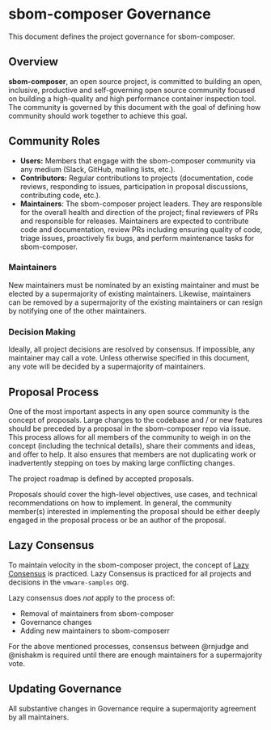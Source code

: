 # sbom-composer Governance

This document defines the project governance for sbom-composer.

## Overview

**sbom-composer**, an open source project, is committed to building an open, inclusive, productive and self-governing open source community focused on building a high-quality and high performance container inspection tool. The community is governed by this document with the goal of defining how community should work together to achieve this goal.

## Community Roles

* **Users:** Members that engage with the sbom-composer community via any medium (Slack, GitHub, mailing lists, etc.).
* **Contributors:** Regular contributions to projects (documentation, code reviews, responding to issues, participation in proposal discussions, contributing code, etc.). 
* **Maintainers**: The sbom-composer project leaders. They are responsible for the overall health and direction of the project; final reviewers of PRs and responsible for releases. Maintainers are expected to contribute code and documentation, review PRs including ensuring quality of code, triage issues, proactively fix bugs, and perform maintenance tasks for sbom-composer.

### Maintainers

New maintainers must be nominated by an existing maintainer and must be elected by a supermajority of existing maintainers. Likewise, maintainers can be removed by a supermajority of the existing maintainers or can resign by notifying one of the other maintainers.

### Decision Making

Ideally, all project decisions are resolved by consensus. If impossible, any maintainer may call a vote. Unless otherwise specified in this document, any vote will be decided by a supermajority of maintainers.

## Proposal Process

One of the most important aspects in any open source community is the concept of proposals. Large changes to the codebase and / or new features should be preceded by a proposal in the sbom-composer repo via issue. This process allows for all members of the community to weigh in on the concept (including the technical details), share their comments and ideas, and offer to help. It also ensures that members are not duplicating work or inadvertently stepping on toes by making large conflicting changes.

The project roadmap is defined by accepted proposals.

Proposals should cover the high-level objectives, use cases, and technical recommendations on how to implement. In general, the community member(s) interested in implementing the proposal should be either deeply engaged in the proposal process or be an author of the proposal.


## Lazy Consensus

To maintain velocity in the sbom-composer project, the concept of [Lazy Consensus](http://en.osswiki.info/concepts/lazy_consensus) is practiced. Lazy Consensus is practiced for all projects and decisions in the `vmware-samples` org.

Lazy consensus does _not_ apply to the process of:
* Removal of maintainers from sbom-composer
* Governance changes
* Adding new maintainers to sbom-composerr

For the above mentioned processes, consensus between @rnjudge and @nishakm is required until there are enough maintainers for a supermajority vote.

## Updating Governance

All substantive changes in Governance require a supermajority agreement by all maintainers.